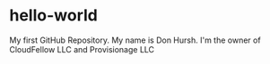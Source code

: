 # hello-world
My first GitHub Repository.
My name is Don Hursh.
I'm the owner of CloudFellow LLC and Provisionage LLC
